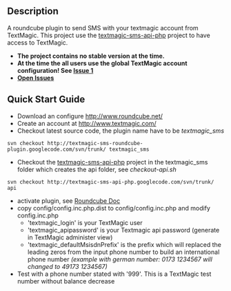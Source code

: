 ## Description ##

A roundcube plugin to send SMS with your textmagic account from TextMagic. This project use the [textmagic-sms-api-php](http://code.google.com/p/textmagic-sms-api-php/) project to have access to TextMagic.

  * **The project contains no stable version at the time.**
  * **At the time the all users use the global TextMagic account configuration! See [Issue 1](http://code.google.com/p/textmagic-sms-roundcube-plugin/issues/detail?id=1)**
  * **[Open Issues](http://code.google.com/p/textmagic-sms-roundcube-plugin/issues/list)**

## Quick Start Guide ##

  * Download an configure http://www.roundcube.net/
  * Create an account at http://www.textmagic.com/
  * Checkout latest source code, the plugin name have to be _textmagic\_sms_
```
svn checkout http://textmagic-sms-roundcube-plugin.googlecode.com/svn/trunk/ textmagic_sms
```
  * Checkout the [textmagic-sms-api-php](http://code.google.com/p/textmagic-sms-api-php/) project in the textmagic\_sms folder which creates the api folder, see _checkout-api.sh_
```
svn checkout http://textmagic-sms-api-php.googlecode.com/svn/trunk/ api
```
  * activate plugin, see [Roundcube Doc](http://trac.roundcube.net/wiki/Doc_Plugins)
  * copy config/config.inc.php.dist to config/config.inc.php and modify config.inc.php
    * 'textmagic\_login' is your TextMagic user
    * 'textmagic\_apipassword' is your Textmagic api password (generate in TextMagic administer view)
    * 'textmagic\_defaultMsisdnPrefix' is the prefix which will replaced the leading zeros from the input phone number to build an international phone number _(example with german number: 0173 1234567 will changed to 49173 1234567)_
  * Test with a phone number stated with '999'. This is a TextMagic test number without balance decrease